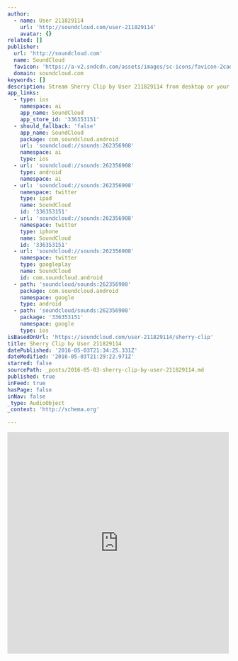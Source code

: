 ```yaml
---
author:
  - name: User 211829114
    url: 'http://soundcloud.com/user-211829114'
    avatar: {}
related: []
publisher:
  url: 'http://soundcloud.com'
  name: SoundCloud
  favicon: 'https://a-v2.sndcdn.com/assets/images/sc-icons/favicon-2cadd14b.ico'
  domain: soundcloud.com
keywords: []
description: Stream Sherry Clip by User 211829114 from desktop or your mobile device
app_links:
  - type: ios
    namespace: ai
    app_name: SoundCloud
    app_store_id: '336353151'
  - should_fallback: 'false'
    app_name: SoundCloud
    package: com.soundcloud.android
    url: 'soundcloud://sounds:262356908'
    namespace: ai
    type: ios
  - url: 'soundcloud://sounds:262356908'
    type: android
    namespace: ai
  - url: 'soundcloud://sounds:262356908'
    namespace: twitter
    type: ipad
    name: SoundCloud
    id: '336353151'
  - url: 'soundcloud://sounds:262356908'
    namespace: twitter
    type: iphone
    name: SoundCloud
    id: '336353151'
  - url: 'soundcloud://sounds:262356908'
    namespace: twitter
    type: googleplay
    name: SoundCloud
    id: com.soundcloud.android
  - path: 'soundcloud/sounds:262356908'
    package: com.soundcloud.android
    namespace: google
    type: android
  - path: 'soundcloud/sounds:262356908'
    package: '336353151'
    namespace: google
    type: ios
isBasedOnUrl: 'https://soundcloud.com/user-211829114/sherry-clip'
title: Sherry Clip by User 211829114
datePublished: '2016-05-03T21:34:25.331Z'
dateModified: '2016-05-03T21:29:22.971Z'
starred: false
sourcePath: _posts/2016-05-03-sherry-clip-by-user-211829114.md
published: true
inFeed: true
hasPage: false
inNav: false
_type: AudioObject
_context: 'http://schema.org'

---
```

<iframe src="https://cdn.embedly.com/widgets/media.html?src=https%3A%2F%2Fw.soundcloud.com%2Fplayer%2F%3Fvisual%3Dtrue%26url%3Dhttp%253A%252F%252Fapi.soundcloud.com%252Ftracks%252F262356908%26show_artwork%3Dtrue&amp;url=https%3A%2F%2Fsoundcloud.com%2Fuser-211829114%2Fsherry-clip&amp;image=http%3A%2F%2Fi1.sndcdn.com%2Fartworks-000161246545-m9jkpv-t500x500.jpg&amp;key=b7d04c9b404c499eba89ee7072e1c4f7&amp;type=text%2Fhtml&amp;schema=soundcloud" width="500" height="500" scrolling="no" frameborder="0" allowfullscreen="" style=""></iframe>